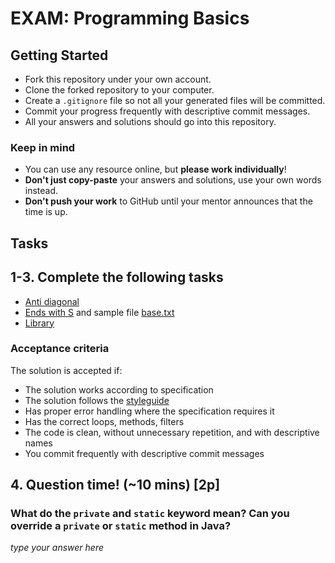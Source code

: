 # EXAM: Programming Basics

## Getting Started

- Fork this repository under your own account.
- Clone the forked repository to your computer.
- Create a `.gitignore` file so not all your generated files will be committed.
- Commit your progress frequently with descriptive commit messages.
- All your answers and solutions should go into this repository.

### Keep in mind

- You can use any resource online, but **please work individually**!
- **Don't just copy-paste** your answers and solutions, use your own words instead.
- **Don't push your work** to GitHub until your mentor announces that the time is up.

## Tasks

## 1-3. Complete the following tasks

 -  [Anti diagonal](anti-diagonal/AntiDiagonal.java)
 -  [Ends with S](ends-with-s/EndsWithS.java) and sample file [base.txt](ends-with-s/base.txt)
 -  [Library](library/Library.java)

### Acceptance criteria

The solution is accepted if:

- The solution works according to specification
- The solution follows the [styleguide](https://github.com/green-fox-academy/teaching-materials/blob/master/styleguide/java.md)
- Has proper error handling where the specification requires it
- Has the correct loops, methods, filters
- The code is clean, without unnecessary repetition, and with descriptive names
- You commit frequently with descriptive commit messages

## 4. Question time! (~10 mins) [2p]

### What do the `private` and `static` keyword mean? Can you override a `private` or `static` method in Java?

*type your answer here*
